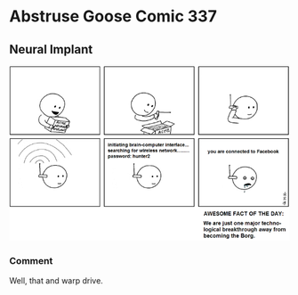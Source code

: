 # Abstruse Goose Comic 337
## Neural Implant

![image](comics/ZOMG.png)
### Comment
Well, that and warp drive.
